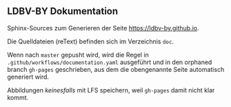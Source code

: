 ## LDBV-BY Dokumentation

Sphinx-Sources zum Generieren der Seite https://ldbv-by.github.io.

Die Quelldateien (reText) befinden sich im Verzeichnis `doc`.

Wenn nach `master` gepusht wird, wird die Regel in `.github/workflows/documentation.yaml` ausgeführt und in den orphaned branch `gh-pages` geschrieben, aus dem die obengenannte Seite automatisch generiert wird.

Abbildungen *keinesfalls* mit LFS speichern, weil `gh-pages` damit nicht klar kommt.
